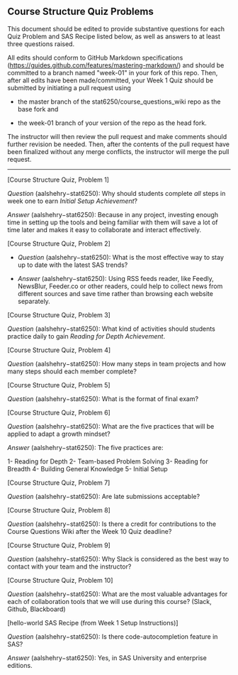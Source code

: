 ## Course Structure Quiz Problems

This document should be edited to provide substantive questions for each Quiz Problem and SAS Recipe listed below, as well as answers to at least three questions raised.

All edits should conform to GitHub Markdown specifications (https://guides.github.com/features/mastering-markdown/) and should be committed to a branch named "week-01" in your fork of this repo. Then, after all edits have been made/committed, your Week 1 Quiz should be submitted by initiating a pull request using

- the master branch of the stat6250/course_questions_wiki repo as the base fork and

- the week-01 branch of your version of the repo as the head fork.

The instructor will then review the pull request and make comments should further revision be needed. Then, after the contents of the pull request have been finalized without any merge conflicts, the instructor will merge the pull request.

********************************************************************************


[Course Structure Quiz, Problem 1]

*Question* (aalshehry−stat6250): Why should students complete *all* steps in week one to earn _Initial Setup Achievement_?

*Answer* (aalshehry−stat6250): Because in any project, investing enough time in setting up the tools and being familiar with them will save a lot of time later and makes it easy to collaborate and interact effectively.

[Course Structure Quiz, Problem 2]

* *Question* (aalshehry−stat6250): What is the most effective way to stay up to date with the latest SAS trends?

* *Answer* (aalshehry−stat6250): Using RSS feeds reader, like Feedly, NewsBlur, Feeder.co or other readers, could help to collect news from different sources and save time rather than browsing each website separately.

[Course Structure Quiz, Problem 3]

 *Question* (aalshehry−stat6250): What kind of activities should students practice daily to gain _Reading for Depth Achievement_.

[Course Structure Quiz, Problem 4]

 *Question* (aalshehry−stat6250): How many steps in team projects and how many steps should each member complete?


[Course Structure Quiz, Problem 5]

 *Question* (aalshehry−stat6250): What is the format of final exam? 


[Course Structure Quiz, Problem 6]

 *Question* (aalshehry−stat6250): What are the five practices that will be applied to adapt a growth mindset?

*Answer* (aalshehry−stat6250): The five practices are: 

1- Reading for Depth
2- Team-based Problem Solving
3- Reading for Breadth
4- Building General Knowledge
5- Initial Setup

[Course Structure Quiz, Problem 7]

 *Question* (aalshehry−stat6250): Are late submissions acceptable?


[Course Structure Quiz, Problem 8]

 *Question* (aalshehry−stat6250): Is there a credit for contributions to the Course Questions Wiki after the Week 10 Quiz deadline?


[Course Structure Quiz, Problem 9]

 *Question* (aalshehry−stat6250): Why Slack is considered as the best way to contact with your team and the instructor?


[Course Structure Quiz, Problem 10]

 *Question* (aalshehry−stat6250): What are the most valuable advantages for each of collaboration tools that we will use during this course? (Slack, Github, Blackboard)


[hello-world SAS Recipe (from Week 1 Setup Instructions)]

 *Question* (aalshehry−stat6250): Is there code-autocompletion feature in SAS?
 
*Answer* (aalshehry−stat6250): Yes, in SAS University and enterprise editions.


